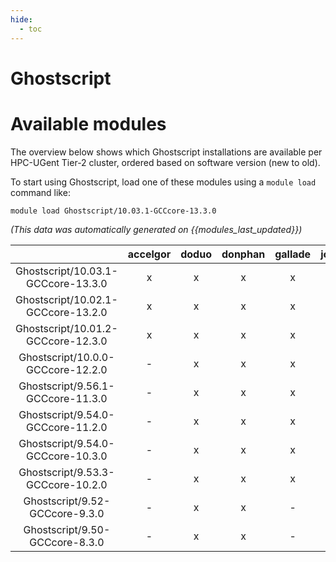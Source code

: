 ```yaml
---
hide:
  - toc
---
```


Ghostscript
===========

# Available modules


The overview below shows which Ghostscript installations are available per HPC-UGent Tier-2 cluster, ordered based on software version (new to old).

To start using Ghostscript, load one of these modules using a `module load` command like:

```shell
module load Ghostscript/10.03.1-GCCcore-13.3.0
```

*(This data was automatically generated on {{modules_last_updated}})*  

| |accelgor|doduo|donphan|gallade|joltik|shinx|skitty|
| :---: | :---: | :---: | :---: | :---: | :---: | :---: | :---: |
|Ghostscript/10.03.1-GCCcore-13.3.0|x|x|x|x|x|x|x|
|Ghostscript/10.02.1-GCCcore-13.2.0|x|x|x|x|x|x|x|
|Ghostscript/10.01.2-GCCcore-12.3.0|x|x|x|x|x|x|x|
|Ghostscript/10.0.0-GCCcore-12.2.0|-|x|x|x|-|-|-|
|Ghostscript/9.56.1-GCCcore-11.3.0|-|x|x|x|-|-|-|
|Ghostscript/9.54.0-GCCcore-11.2.0|-|x|x|x|-|-|-|
|Ghostscript/9.54.0-GCCcore-10.3.0|-|x|x|x|-|-|-|
|Ghostscript/9.53.3-GCCcore-10.2.0|-|x|x|x|-|-|-|
|Ghostscript/9.52-GCCcore-9.3.0|-|x|x|-|-|-|-|
|Ghostscript/9.50-GCCcore-8.3.0|-|x|x|-|-|-|-|
